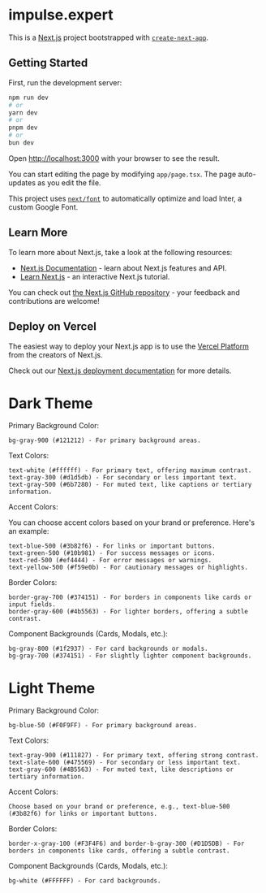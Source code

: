 # impulse.expert

This is a [Next.js](https://nextjs.org/) project bootstrapped with [`create-next-app`](https://github.com/vercel/next.js/tree/canary/packages/create-next-app).

## Getting Started

First, run the development server:

```bash
npm run dev
# or
yarn dev
# or
pnpm dev
# or
bun dev
```

Open [http://localhost:3000](http://localhost:3000) with your browser to see the result.

You can start editing the page by modifying `app/page.tsx`. The page auto-updates as you edit the file.

This project uses [`next/font`](https://nextjs.org/docs/basic-features/font-optimization) to automatically optimize and load Inter, a custom Google Font.

## Learn More

To learn more about Next.js, take a look at the following resources:

- [Next.js Documentation](https://nextjs.org/docs) - learn about Next.js features and API.
- [Learn Next.js](https://nextjs.org/learn) - an interactive Next.js tutorial.

You can check out [the Next.js GitHub repository](https://github.com/vercel/next.js/) - your feedback and contributions are welcome!

## Deploy on Vercel

The easiest way to deploy your Next.js app is to use the [Vercel Platform](https://vercel.com/new?utm_medium=default-template&filter=next.js&utm_source=create-next-app&utm_campaign=create-next-app-readme) from the creators of Next.js.

Check out our [Next.js deployment documentation](https://nextjs.org/docs/deployment) for more details.

# Dark Theme

Primary Background Color:

    bg-gray-900 (#121212) - For primary background areas.

Text Colors:

    text-white (#ffffff) - For primary text, offering maximum contrast.
    text-gray-300 (#d1d5db) - For secondary or less important text.
    text-gray-500 (#6b7280) - For muted text, like captions or tertiary information.

Accent Colors:

You can choose accent colors based on your brand or preference. Here's an example:

    text-blue-500 (#3b82f6) - For links or important buttons.
    text-green-500 (#10b981) - For success messages or icons.
    text-red-500 (#ef4444) - For error messages or warnings.
    text-yellow-500 (#f59e0b) - For cautionary messages or highlights.

Border Colors:

    border-gray-700 (#374151) - For borders in components like cards or input fields.
    border-gray-600 (#4b5563) - For lighter borders, offering a subtle contrast.

Component Backgrounds (Cards, Modals, etc.):

    bg-gray-800 (#1f2937) - For card backgrounds or modals.
    bg-gray-700 (#374151) - For slightly lighter component backgrounds.

# Light Theme

Primary Background Color:

    bg-blue-50 (#F0F9FF) - For primary background areas.

Text Colors:

    text-gray-900 (#111827) - For primary text, offering strong contrast.
    text-slate-600 (#475569) - For secondary or less important text.
    text-gray-600 (#4B5563) - For muted text, like descriptions or tertiary information.

Accent Colors:

    Choose based on your brand or preference, e.g., text-blue-500 (#3b82f6) for links or important buttons.

Border Colors:

    border-x-gray-100 (#F3F4F6) and border-b-gray-300 (#D1D5DB) - For borders in components like cards, offering a subtle contrast.

Component Backgrounds (Cards, Modals, etc.):

    bg-white (#FFFFFF) - For card backgrounds.
